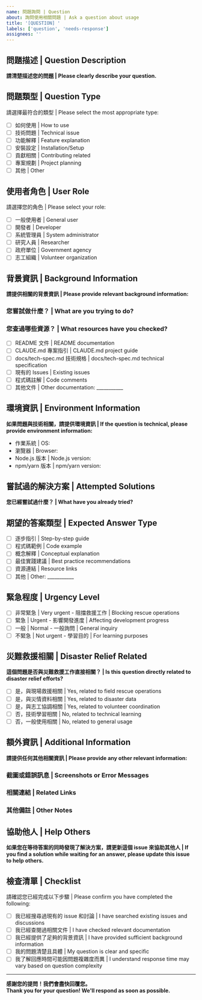 ```yaml
---
name: 問題詢問 | Question
about: 詢問使用相關問題 | Ask a question about usage
title: '[QUESTION] '
labels: ['question', 'needs-response']
assignees: ''
---
```


## 問題描述 | Question Description

**請清楚描述您的問題 | Please clearly describe your question.**

## 問題類型 | Question Type

請選擇最符合的類型 | Please select the most appropriate type:

- [ ] 如何使用 | How to use
- [ ] 技術問題 | Technical issue
- [ ] 功能解釋 | Feature explanation
- [ ] 安裝設定 | Installation/Setup
- [ ] 貢獻相關 | Contributing related
- [ ] 專案規劃 | Project planning
- [ ] 其他 | Other

## 使用者角色 | User Role

請選擇您的角色 | Please select your role:

- [ ] 一般使用者 | General user
- [ ] 開發者 | Developer
- [ ] 系統管理員 | System administrator
- [ ] 研究人員 | Researcher
- [ ] 政府單位 | Government agency
- [ ] 志工組織 | Volunteer organization

## 背景資訊 | Background Information

**請提供相關的背景資訊 | Please provide relevant background information:**

### 您嘗試做什麼？ | What are you trying to do?

### 您查過哪些資源？ | What resources have you checked?

- [ ] README 文件 | README documentation
- [ ] CLAUDE.md 專案指引 | CLAUDE.md project guide  
- [ ] docs/tech-spec.md 技術規格 | docs/tech-spec.md technical specification
- [ ] 現有的 Issues | Existing issues
- [ ] 程式碼註解 | Code comments
- [ ] 其他文件 | Other documentation: ___________

## 環境資訊 | Environment Information

**如果問題與技術相關，請提供環境資訊 | If the question is technical, please provide environment information:**

- 作業系統 | OS: 
- 瀏覽器 | Browser: 
- Node.js 版本 | Node.js version: 
- npm/yarn 版本 | npm/yarn version: 

## 嘗試過的解決方案 | Attempted Solutions

**您已經嘗試過什麼？ | What have you already tried?**

## 期望的答案類型 | Expected Answer Type

- [ ] 逐步指引 | Step-by-step guide
- [ ] 程式碼範例 | Code example
- [ ] 概念解釋 | Conceptual explanation
- [ ] 最佳實踐建議 | Best practice recommendations
- [ ] 資源連結 | Resource links
- [ ] 其他 | Other: ___________

## 緊急程度 | Urgency Level

- [ ] 非常緊急 | Very urgent - 阻擋救援工作 | Blocking rescue operations
- [ ] 緊急 | Urgent - 影響開發進度 | Affecting development progress
- [ ] 一般 | Normal - 一般詢問 | General inquiry
- [ ] 不緊急 | Not urgent - 學習目的 | For learning purposes

## 災難救援相關 | Disaster Relief Related

**這個問題是否與災難救援工作直接相關？ | Is this question directly related to disaster relief efforts?**

- [ ] 是，與現場救援相關 | Yes, related to field rescue operations
- [ ] 是，與災情資料相關 | Yes, related to disaster data
- [ ] 是，與志工協調相關 | Yes, related to volunteer coordination
- [ ] 否，技術學習相關 | No, related to technical learning
- [ ] 否，一般使用相關 | No, related to general usage

## 額外資訊 | Additional Information

**請提供任何其他相關資訊 | Please provide any other relevant information:**

### 截圖或錯誤訊息 | Screenshots or Error Messages

### 相關連結 | Related Links

### 其他備註 | Other Notes

## 協助他人 | Help Others

**如果您在等待答案的同時發現了解決方案，請更新這個 issue 來協助其他人 | If you find a solution while waiting for an answer, please update this issue to help others.**

## 檢查清單 | Checklist

請確認您已經完成以下步驟 | Please confirm you have completed the following:

- [ ] 我已經搜尋過現有的 issue 和討論 | I have searched existing issues and discussions
- [ ] 我已經查閱過相關文件 | I have checked relevant documentation
- [ ] 我已經提供了足夠的背景資訊 | I have provided sufficient background information
- [ ] 我的問題清楚且具體 | My question is clear and specific
- [ ] 我了解回應時間可能因問題複雜度而異 | I understand response time may vary based on question complexity

---

**感謝您的提問！我們會盡快回覆您。**  
**Thank you for your question! We'll respond as soon as possible.**